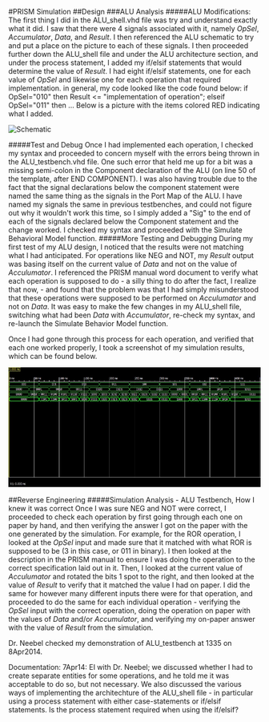 #PRISM Simulation
##Design
###ALU Analysis
#####ALU Modifications: 
The first thing I did in the ALU_shell.vhd file was try and understand exactly what it did. I saw that there were 4 signals associated with it, namely _OpSel_, _Accumulator_, _Data_, and _Result_. I then referenced the ALU schematic to try and put a place on the picture to each of these signals. I then proceeded further down the ALU_shell file and under the ALU architecture section, and under the process statement, I added my if/elsif statements that would determine the value of _Result_. I had eight if/elsif statements, one for each value of _OpSel_ and likewise one for each operation that required implementation. in general, my code looked like the code found below:
    if OpSel="010" then
      Result <= "implementation of operation";
    elseif OpSel="011" then
      ...
Below is a picture with the items colored RED indicating what I added.

![Schematic](https://..... "What I added")

#####Test and Debug
Once I had implemented each operation, I checked my syntax and proceeded to concern myself with the errors being thrown in the ALU_testbench.vhd file. One such error that held me up for a bit was a missing semi-colon in the Component declaration of the ALU (on line 50 of the template, after END COMPONENT). I was also having trouble due to the fact that the signal declarations below the component statement were named the same thing as the signals in the Port Map of the ALU. I have named my signals the same in previous testbenches, and could not figure out why it wouldn't work this time, so I simply added a "Sig" to the end of each of the signals declared below the Component statement and the change worked. I checked my syntax and proceeded with the Simulate Behavioral Model function. 
#####More Testing and Debugging
During my first test of my ALU design, I noticed that the results were not matching what I had anticipated. For operations like NEG and NOT, my _Result_ output was basing itself on the current value of _Data_ and not on the value of _Acculumator_. I referenced the PRISM manual word document to verify what each operation is supposed to do - a silly thing to do after the fact, I realize that now, - and found that the problem was that I had simply misunderstood that these operations were supposed to be performed on _Acculumator_ and not on _Data_. It was easy to make the few changes in my ALU_shell file, switching what had been _Data_ with _Accumulator_, re-check my syntax, and re-launch the Simulate Behavior Model function. 



Once I had gone through this process for each operation, and verified that each one worked properly, I took a screenshot of my simulation results, which can be found below. 

![waveform](https://github.com/JasonPluger/PRISM/blob/master/ALU_testbench_waveform.JPG "ALU simulation waveform")






##Reverse Engineering
#####Simulation Analysis - ALU Testbench, How I knew it was correct
Once I was sure NEG and NOT were correct, I proceeded to check each operation by first going through each one on paper by hand, and then verifying the answer I got on the paper with the one generated by the simulation. For example, for the ROR operation, I looked at the _OpSel_ input and made sure that it matched with what ROR is supposed to be (3 in this case, or 011 in binary). I then looked at the description in the PRISM manual to ensure I was doing the operation to the correct specification laid out in it. Then, I looked at the current value of _Acculumator_ and rotated the bits 1 spot to the right, and then looked at the value of _Result_ to verify that it matched the value I had on paper. I did the same for however many different inputs there were for that operation, and proceeded to do the same for each individual operation - verifying the _OpSel_ input with the correct operation, doing the operation on paper with the values of _Data_ and/or _Accumulator_, and verifying my on-paper answer with the value of _Result_ from the simulation. 



Dr. Neebel checked my demonstration of ALU_testbench at 1335 on 8Apr2014.

Documentation: 7Apr14: EI with Dr. Neebel; we discussed whether I had to create separate entities for some operations, and he told me it was acceptable to do so, but not necessary. We also discussed the various ways of implementing the architechture of the ALU_shell file - in particular using a process statement with either case-statements or if/elsif statements. Is the process statement required when using the if/elsif? 
